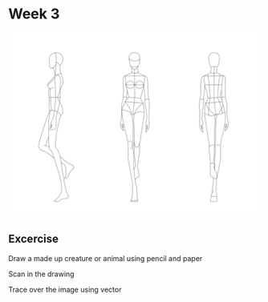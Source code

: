 # Week 3

![](../../../.gitbook/assets/template.svg)

## Excercise

Draw a made up creature or animal using pencil and paper

Scan in the drawing

Trace over the image using vector



